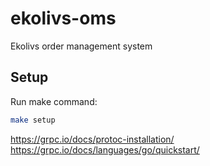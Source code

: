 # ekolivs-oms
Ekolivs order management system

## Setup

Run make command:

```bash
make setup
```

https://grpc.io/docs/protoc-installation/
https://grpc.io/docs/languages/go/quickstart/
